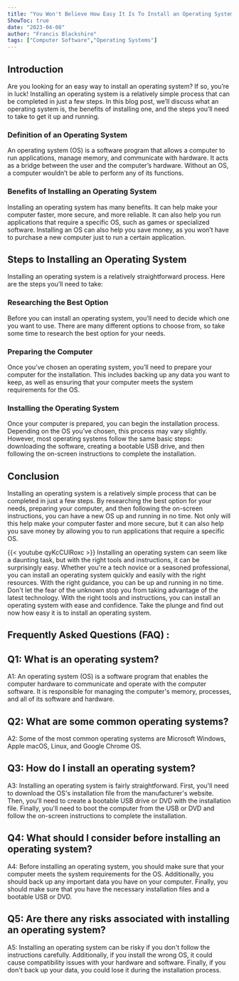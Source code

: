 ```yaml
---
title: "You Won't Believe How Easy It Is To Install an Operating System - Find Out Now!"
ShowToc: true 
date: "2023-04-08"
author: "Francis Blackshire" 
tags: ["Computer Software","Operating Systems"]
---
```

## Introduction 
Are you looking for an easy way to install an operating system? If so, you’re in luck! Installing an operating system is a relatively simple process that can be completed in just a few steps. In this blog post, we’ll discuss what an operating system is, the benefits of installing one, and the steps you’ll need to take to get it up and running. 

### Definition of an Operating System 
An operating system (OS) is a software program that allows a computer to run applications, manage memory, and communicate with hardware. It acts as a bridge between the user and the computer’s hardware. Without an OS, a computer wouldn’t be able to perform any of its functions. 

### Benefits of Installing an Operating System 
Installing an operating system has many benefits. It can help make your computer faster, more secure, and more reliable. It can also help you run applications that require a specific OS, such as games or specialized software. Installing an OS can also help you save money, as you won’t have to purchase a new computer just to run a certain application. 

## Steps to Installing an Operating System 
Installing an operating system is a relatively straightforward process. Here are the steps you’ll need to take: 

### Researching the Best Option 
Before you can install an operating system, you’ll need to decide which one you want to use. There are many different options to choose from, so take some time to research the best option for your needs. 

### Preparing the Computer 
Once you’ve chosen an operating system, you’ll need to prepare your computer for the installation. This includes backing up any data you want to keep, as well as ensuring that your computer meets the system requirements for the OS. 

### Installing the Operating System 
Once your computer is prepared, you can begin the installation process. Depending on the OS you’ve chosen, this process may vary slightly. However, most operating systems follow the same basic steps: downloading the software, creating a bootable USB drive, and then following the on-screen instructions to complete the installation. 

## Conclusion
Installing an operating system is a relatively simple process that can be completed in just a few steps. By researching the best option for your needs, preparing your computer, and then following the on-screen instructions, you can have a new OS up and running in no time. Not only will this help make your computer faster and more secure, but it can also help you save money by allowing you to run applications that require a specific OS.

{{< youtube qyKcCUlRoxc >}} 
Installing an operating system can seem like a daunting task, but with the right tools and instructions, it can be surprisingly easy. Whether you're a tech novice or a seasoned professional, you can install an operating system quickly and easily with the right resources. With the right guidance, you can be up and running in no time. Don't let the fear of the unknown stop you from taking advantage of the latest technology. With the right tools and instructions, you can install an operating system with ease and confidence. Take the plunge and find out now how easy it is to install an operating system.

## Frequently Asked Questions (FAQ) :
## Q1: What is an operating system?
A1: An operating system (OS) is a software program that enables the computer hardware to communicate and operate with the computer software. It is responsible for managing the computer's memory, processes, and all of its software and hardware. 

## Q2: What are some common operating systems?
A2: Some of the most common operating systems are Microsoft Windows, Apple macOS, Linux, and Google Chrome OS.

## Q3: How do I install an operating system?
A3: Installing an operating system is fairly straightforward. First, you'll need to download the OS's installation file from the manufacturer's website. Then, you'll need to create a bootable USB drive or DVD with the installation file. Finally, you'll need to boot the computer from the USB or DVD and follow the on-screen instructions to complete the installation.

## Q4: What should I consider before installing an operating system?
A4: Before installing an operating system, you should make sure that your computer meets the system requirements for the OS. Additionally, you should back up any important data you have on your computer. Finally, you should make sure that you have the necessary installation files and a bootable USB or DVD.

## Q5: Are there any risks associated with installing an operating system?
A5: Installing an operating system can be risky if you don't follow the instructions carefully. Additionally, if you install the wrong OS, it could cause compatibility issues with your hardware and software. Finally, if you don't back up your data, you could lose it during the installation process.





